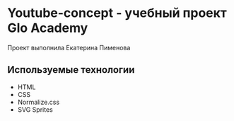 # Youtube-concept - учебный проект Glo Academy
Проект выполнила Екатерина Пименова

## Используемые технологии
- HTML
- CSS
- Normalize.css
- SVG Sprites
